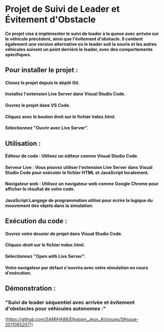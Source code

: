# Projet de Suivi de Leader et Évitement d'Obstacle
#### Ce projet vise à implémenter le suivi de leader à la queue avec arrivée sur le véhicule précédent, ainsi que l'évitement d'obstacle. Il contient également une version alternative où le leader suit la souris et les autres véhicules suivent un point derrière le leader, avec des comportements spécifiques.
## Pour installer le projet :
#### Clonez le projet depuis le dépôt Git.
#### Installez l'extension Live Server dans Visual Studio Code.
#### Ouvrez le projet dans VS Code.
#### Cliquez avec le bouton droit sur le fichier index.html.
#### Sélectionnez "Ouvrir avec Live Server".
## Utilisation  :
#### Éditeur de code : Utilisez un éditeur comme Visual Studio Code.
#### Serveur Live : Vous pouvez utiliser l'extension Live Server dans Visual Studio Code pour exécuter le fichier HTML et JavaScript localement.
#### Navigateur web : Utilisez un navigateur web comme Google Chrome pour afficher le résultat de votre code.
#### JavaScript:Langage de programmation utilisé pour écrire la logique du mouvement des objets dans la simulation.
## Exécution du code :
#### Ouvrez votre dossier de projet dans Visual Studio Code.
#### Cliquez-droit sur le fichier index.html.
#### Sélectionnez "Open with Live Server".
#### Votre navigateur par défaut s'ouvrira avec votre simulation en cours d'exécution.
## Démonstration :
### "Suivi de leader séquentiel avec arrivée et évitement d'obstacles pour véhicules autonomes :"
(https://github.com/SAMIHA88/Elhajjam_Jeux_AI/issues/5#issue-2011085207)]
